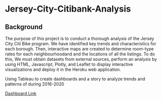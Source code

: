 # Jersey-City-Citibank-Analysis

## Background

The purpose of this project is to conduct a thorough analysis of the Jersey City Citi Bike program.  We have identified key trends and characteristics for each borough.  Then, interactive maps are created to determine room-type rates for each neighbourhoodand and the locations of all the listings.  To do this, We must obtain datasets from external sources, perform an analysis by using HTML, Javascript, Plotly, and Leaflet to display interactive visualizations and deploy it in the Heroku web application.

Using Tableau to create dashboards and a story to analyze trends and patterns of during 2016-2020

[Dashboard Link](https://public.tableau.com/views/JerseyCityCitiBikeAnalysis2018-2020/JerseyCityCitibikeAnalysis?:language=en&:display_count=y&publish=yes&:origin=viz_share_link)
